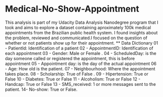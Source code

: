 # Medical-No-Show-Appointment
This analysis is part of my Udacity Data Analysis Nanodegree program that I took and aims to explore a dataset containing aproximately 100k medical appointments from the Brazilian public health system.  I found insights about the problem, reviewed and communicated.I focused on the question of whether or not patients show up for their appointment. **
Data Dictionary
01 - PatientId: Identification of a patient
02 - AppointmentID: Identification of each appointment
03 - Gender: Male or Female .
04 - ScheduledDay: is the day someone called or registered the appointment, this is before appointment
05 - Appointment day: is the day of the actual appointment
06 - Age: How old is the patient.
07 - Neighbourhood: Where the appointment takes place.
08 - Scholarship: True of False .
09 - Hipertension: True or False
10 - Diabetes: True or False
11 - Alcoholism: True or False
12 - Handcap: True or False
13 - SMS_received: 1 or more messages sent to the patient.
14- No-show: True or False.
